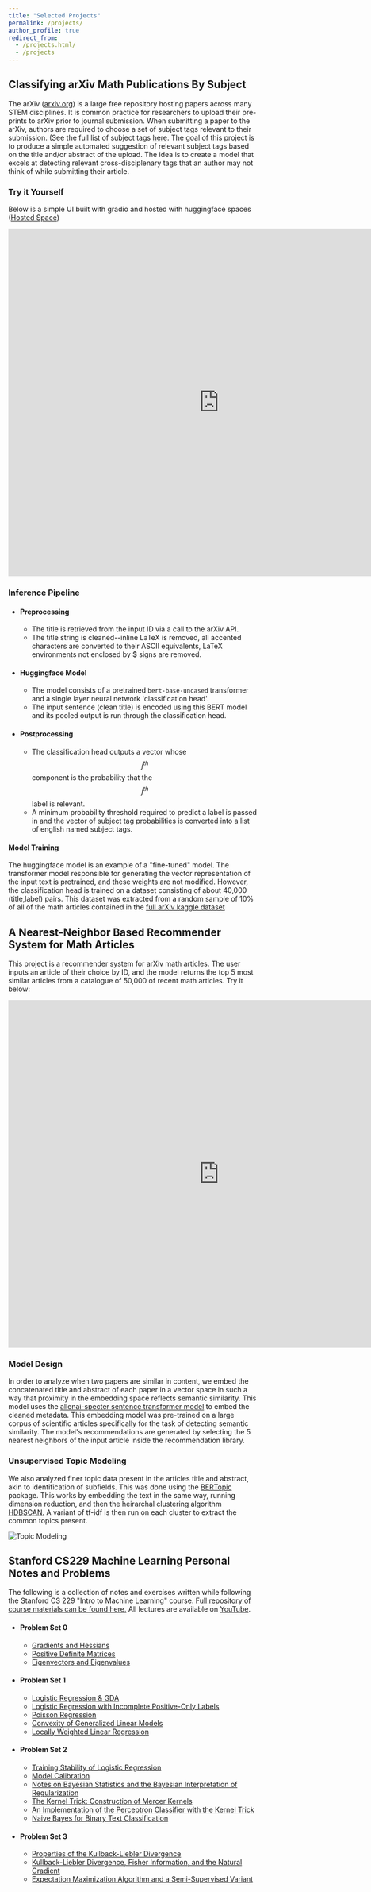 ```yaml
---
title: "Selected Projects"
permalink: /projects/
author_profile: true
redirect_from:
  - /projects.html/
  - /projects
---
```


## Classifying arXiv Math Publications By Subject

The arXiv ([arxiv.org](https://arxiv.org)) is a large free repository hosting papers across many STEM disciplines. It is common practice for researchers to
upload their pre-prints to arXiv prior to journal submission. When submitting a paper to the arXiv, authors are required to choose a set of subject tags relevant to their submission.
(See the full list of subject tags [here](https://arxiv.org/category_taxonomy). The goal of this project is to produce a simple automated suggestion of relevant subject tags based on the title and/or abstract of the upload. The idea is to create a model that excels at detecting relevant cross-disciplenary tags that an author may not think of while submitting their article.

### Try it Yourself
Below is a simple UI built with gradio and hosted with huggingface spaces ([Hosted Space](https://huggingface.co/spaces/mlgeis/arxiv-subject-classifier-demo))
<iframe
    src="https://mlgeis-arxiv-subject-classifier-demo.hf.space"
    frameborder="0"
    width="850"
    height="700"
></iframe>

### Inference Pipeline

- #### Preprocessing
    - The title is retrieved from the input ID via a call to the arXiv API.
    - The title string is cleaned--inline LaTeX is removed, all accented characters are converted to their ASCII equivalents, LaTeX environments not enclosed by $ signs are removed.
- #### Huggingface Model
    - The model consists of a pretrained `bert-base-uncased` transformer and a single layer neural network 'classification head'. 
    - The input sentence (clean title) is encoded using this BERT model and its pooled output is run through the classification head. 
- #### Postprocessing
    - The classification head outputs a vector whose $$j^{th}$$ component is the probability that the $$j^{th}$$ label is relevant.
    - A minimum probability threshold required to predict a label is passed in and the vector of subject tag probabilities is converted into a list of english named subject tags.

#### Model Training

The huggingface model is an example of a "fine-tuned" model. The transformer model responsible for generating the vector representation of the input text is pretrained, and these weights are not modified. However, the classification head is trained on a dataset consisting of about 40,000 (title,label) pairs. This dataset was extracted from a random sample of 10% of all of the math articles contained in the [full arXiv kaggle dataset](https://www.kaggle.com/datasets/Cornell-University/arxiv)

## A Nearest-Neighbor Based Recommender System for Math Articles

This project is a recommender system for arXiv math articles. The user inputs an article of their choice by ID, and the model returns the top 5 most similar articles from a catalogue of 50,000 of recent math articles. Try it below:

<iframe
    src="https://mlgeis-ArXivRecommenderSystem.hf.space"
    frameborder="0"
    width="850"
    height="700"
></iframe>

### Model Design
In order to analyze when two papers are similar in content, we embed the concatenated title and abstract of each paper in a vector space in such a way that proximity in the embedding space reflects semantic similarity. This model uses the [allenai-specter sentence transformer model](https://www.kaggle.com/datasets/Cornell-University/arxiv) to embed the cleaned metadata. This embedding model was pre-trained on a large corpus of scientific articles specifically for the task of detecting semantic similarity. The model's recommendations are generated by selecting the 5 nearest neighbors of the input article inside the recommendation library.

### Unsupervised Topic Modeling
We also analyzed finer topic data present in the articles title and abstract, akin to identification of subfields. This was done using the [BERTopic](https://maartengr.github.io/BERTopic/index.html) package. This works by embedding the text in the same way, running dimension reduction, and then the heirarchal clustering algorithm [HDBSCAN.](https://hdbscan.readthedocs.io/en/latest/how_hdbscan_works.html) A variant of tf-idf is then run on each cluster to extract the common topics present. 

![Topic Modeling](topicmodeling.png "Visualization of clusters and corresponding topics")

## Stanford CS229 Machine Learning Personal Notes and Problems

The following is a collection of notes and exercises written while following the Stanford CS 229 "Intro to Machine Learning" course. [Full repository of course materials can be found here.](https://github.com/maxim5/cs229-2018-autumn) All lectures are available on [YouTube](https://www.youtube.com/playlist?list=PLoROMvodv4rMiGQp3WXShtMGgzqpfVfbU).

- #### Problem Set 0
    - [Gradients and Hessians](https://github.com/Michael-Geis/CS-229-F18-Solutions/blob/main/PS0/PS0-1.ipynb)
    - [Positive Definite Matrices](https://github.com/Michael-Geis/CS-229-F18-Solutions/blob/main/PS0/PS0-1.ipynb)
    - [Eigenvectors and Eigenvalues](https://github.com/Michael-Geis/CS-229-F18-Solutions/blob/main/PS0/PS0-1.ipynb)
- #### Problem Set 1
    - [Logistic Regression & GDA](https://github.com/Michael-Geis/CS-229-F18-Solutions/blob/main/PS0/PS0-1.ipynb)
    - [Logistic Regression with Incomplete Positive-Only Labels](https://github.com/Michael-Geis/CS-229-F18-Solutions/blob/main/PS1/PS1-2.ipynb)
    - [Poisson Regression](https://github.com/Michael-Geis/CS-229-F18-Solutions/blob/main/PS1/PS1-3.ipynb)
    - [Convexity of Generalized Linear Models](https://github.com/Michael-Geis/CS-229-F18-Solutions/blob/main/PS1/PS1-3.ipynb)
    - [Locally Weighted Linear Regression](https://github.com/Michael-Geis/CS-229-F18-Solutions/blob/main/PS1/PS1-3.ipynb)
- #### Problem Set 2
    - [Training Stability of Logistic Regression](https://github.com/Michael-Geis/CS-229-F18-Solutions/blob/main/PS2/PS2-1.ipynb)
    - [Model Calibration](https://github.com/Michael-Geis/CS-229-F18-Solutions/blob/main/PS2/PS2-2.ipynb)
    - [Notes on Bayesian Statistics and the Bayesian Interpretation of Regularization](https://github.com/Michael-Geis/CS-229-F18-Solutions/blob/main/PS2/PS2-3.ipynb)
    - [The Kernel Trick: Construction of Mercer Kernels](https://github.com/Michael-Geis/CS-229-F18-Solutions/blob/main/PS2/PS2-4.ipynb)
    - [An Implementation of the Perceptron Classifier with the Kernel Trick](https://github.com/Michael-Geis/CS-229-F18-Solutions/blob/main/PS2/PS2-5.ipynb)
    - [Naive Bayes for Binary Text Classification](https://github.com/Michael-Geis/CS-229-F18-Solutions/blob/main/PS2/PS2-6.ipynb)
- #### Problem Set 3
    - [Properties of the Kullback-Liebler Divergence](https://github.com/Michael-Geis/CS-229-F18-Solutions/blob/main/PS2/PS2-6.ipynb)
    - [Kullback-Liebler Divergence, Fisher Information, and the Natural Gradient](https://github.com/Michael-Geis/CS-229-F18-Solutions/blob/main/PS3/PS3%20Solutions/PS3-3%20KL%20divergence%2C%20Fisher%20information%2C%20natural%20gradient.ipynb)
    - [Expectation Maximization Algorithm and a Semi-Supervised Variant](https://github.com/Michael-Geis/CS-229-F18-Solutions/blob/main/PS3/PS3%20Solutions/PS3-4%20Semi-supervised%20EM.ipynb)